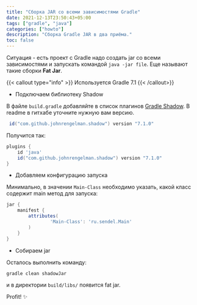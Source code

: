 ```yaml
---
title: "Сборка JAR со всеми зависимостями Gradle"
date: 2021-12-13T23:50:43+05:00
tags: ["gradle", "java"]
categories: ["howto"]
description: "Сборка Gradle JAR в два приёма."
toc: false
---
```


Ситуация - есть проект с Gradle надо создать jar со всеми зависимостями и запускать командой `java -jar file`. Еще называют такие сборки **Fat Jar**.

{{< callout type="info" >}}
Используется Gradle 7.1
{{< /callout>}}

- Подключаем библиотеку Shadow

В файле `build.gradle` добавляйте в список плагинов <a href="https://github.com/johnrengelman/shadow" taget="_blank">Gradle Shadow</a>. В readme в гитхабе уточните нужную вам версию.

```groovy
 id("com.github.johnrengelman.shadow") version "7.1.0"
```

Получится так:

```groovy
plugins {
    id 'java'
    id("com.github.johnrengelman.shadow") version "7.1.0"
}
```

- Добавляем конфигурацию запуска

Минимально, в значении `Main-Class` необходимо указать, какой класс содержит main метод для запуска:

```groovy
jar {
    manifest {
        attributes(
                'Main-Class': 'ru.sendel.Main'
        )
    }
}
```

- Собираем jar

Осталось выполнить команду:

```bash
gradle clean shadowJar
```

и в директории `build/libs/` появится fat jar.

Profit! ✨

